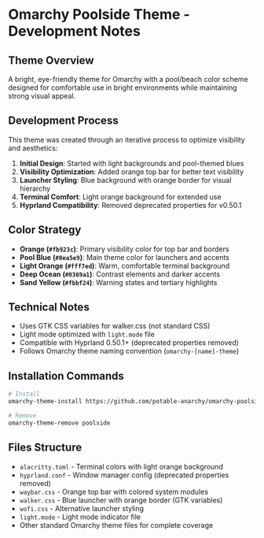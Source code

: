 # Omarchy Poolside Theme - Development Notes

## Theme Overview
A bright, eye-friendly theme for Omarchy with a pool/beach color scheme designed for comfortable use in bright environments while maintaining strong visual appeal.

## Development Process
This theme was created through an iterative process to optimize visibility and aesthetics:

1. **Initial Design**: Started with light backgrounds and pool-themed blues
2. **Visibility Optimization**: Added orange top bar for better text visibility
3. **Launcher Styling**: Blue background with orange border for visual hierarchy
4. **Terminal Comfort**: Light orange background for extended use
5. **Hyprland Compatibility**: Removed deprecated properties for v0.50.1

## Color Strategy
- **Orange (`#fb923c`)**: Primary visibility color for top bar and borders
- **Pool Blue (`#0ea5e9`)**: Main theme color for launchers and accents
- **Light Orange (`#fff7ed`)**: Warm, comfortable terminal background
- **Deep Ocean (`#0369a1`)**: Contrast elements and darker accents
- **Sand Yellow (`#fbbf24`)**: Warning states and tertiary highlights

## Technical Notes
- Uses GTK CSS variables for walker.css (not standard CSS)
- Light mode optimized with `light.mode` file
- Compatible with Hyprland 0.50.1+ (deprecated properties removed)
- Follows Omarchy theme naming convention (`omarchy-[name]-theme`)

## Installation Commands
```bash
# Install
omarchy-theme-install https://github.com/potable-anarchy/omarchy-poolside-theme

# Remove
omarchy-theme-remove poolside
```

## Files Structure
- `alacritty.toml` - Terminal colors with light orange background
- `hyprland.conf` - Window manager config (deprecated properties removed)
- `waybar.css` - Orange top bar with colored system modules
- `walker.css` - Blue launcher with orange border (GTK variables)
- `wofi.css` - Alternative launcher styling
- `light.mode` - Light mode indicator file
- Other standard Omarchy theme files for complete coverage